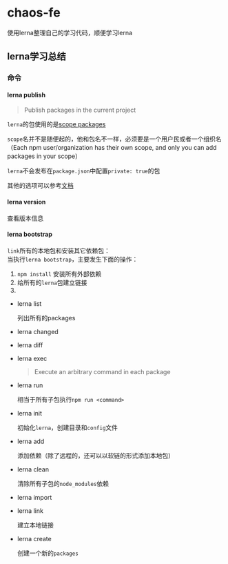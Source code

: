 # chaos-fe

使用lerna整理自己的学习代码，顺便学习lerna

## lerna学习总结

### 命令

#### lerna publish  

  > Publish packages in the current project

  `lerna`的包使用的是[scope packages](https://docs.npmjs.com/misc/scope.html)  
  
  `scope`名并不是随便起的，他和包名不一样，必须要是一个用户民或者一个组织名（Each npm user/organization has their own scope, and only you can add packages in your scope）  

  `lerna`不会发布在`package.json`中配置`private: true`的包

  其他的选项可以参考[文档](https://github.com/lerna/lerna/tree/master/commands/publish#readme)

#### lerna version  

  查看版本信息

#### lerna bootstrap

`link`所有的本地包和安装其它依赖包：  
当执行`lerna bootstrap`，主要发生下面的操作：  
1. `npm install` 安装所有外部依赖
2. 给所有的`lerna`包建立链接
3. 

+ lerna list  

  列出所有的packages

+ lerna changed
+ lerna diff
+ lerna exec  

  > Execute an arbitrary command in each package

+ lerna run  

  相当于所有子包执行`npm run <command>`

+ lerna init  

  初始化`lerna`，创建目录和`config`文件

+ lerna add  

  添加依赖（除了远程的，还可以以软链的形式添加本地包）

+ lerna clean  

  清除所有子包的`node_modules`依赖

+ lerna import
+ lerna link

  建立本地链接

+ lerna create

  创建一个新的`packages`
